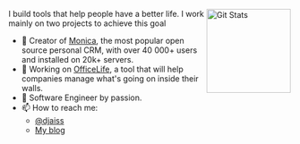 <a href="https://github.com/nunomaduro"><img alt="Git Stats" src="https://github-readme-stats.vercel.app/api?username=djaiss&show_icons=true" align="right" height="150" /></a>

I build tools that help people have a better life. I work mainly on two projects to achieve this goal

- 🚀 Creator of [Monica](https://github.com/monicahq/monica), the most popular open source personal CRM, with over 40 000+ users and installed on 20k+ servers.
- 🚜 Working on [OfficeLife](https://github.com/djaiss/officelife), a tool that will help companies manage what's going on inside their walls.
- 🔭 Software Engineer by passion.
- 📫 How to reach me:
    - [@djaiss](https://twitter.com/djaiss)
    - [My blog](https://regisfreyd.com)
